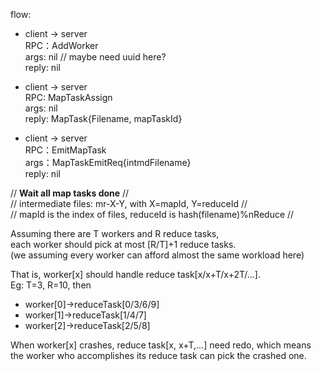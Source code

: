 flow:

- client  →   server   
  RPC：AddWorker   
  args: nil // maybe need uuid here?   
  reply: nil   

- client  →   server   
  RPC: MapTaskAssign   
  args: nil   
  reply: MapTask{Filename, mapTaskId}   

- client  →   server   
  RPC：EmitMapTask   
  args：MapTaskEmitReq{intmdFilename}   
  reply: nil   

// ******Wait all map tasks done****** //   
// intermediate files: mr-X-Y, with X=mapId, Y=reduceId  //   
// mapId is the index of files, reduceId is hash(filename)%nReduce //    

Assuming there are T workers and R reduce tasks,   
each worker should pick at most [R/T]+1 reduce tasks.   
(we assuming every worker can afford almost the same workload here)   

That is, worker[x] should handle reduce task[x/x+T/x+2T/...].  
Eg: T=3, R=10, then    
  - worker[0]->reduceTask[0/3/6/9]   
  - worker[1]->reduceTask[1/4/7]
  - worker[2]->reduceTask[2/5/8]

When worker[x] crashes, reduce task[x, x+T,...] need redo, which means   
the worker who accomplishes its reduce task can pick the crashed one.



  
  












